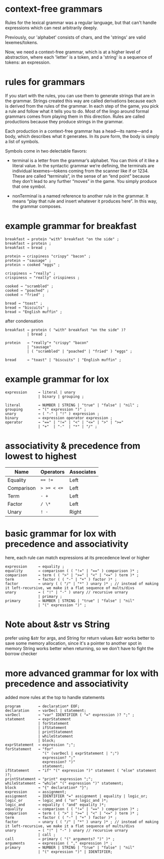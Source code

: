 # context-free grammars

Rules for the lexical grammar was a regular language, but that can't handle expressions which can nest arbitrarily deeply.

Previously, our 'alphabet' consists of chars, and the 'strings' are valid lexemes/tokens.

Now, we need a context-free grammar, which is at a higher level of abstraction, where each 'letter' is a token, and a 'string' is a sequence of tokens: an expression.

# rules for grammars

If you start with the rules, you can use them to generate strings that are in the grammar.
Strings created this way are called derivations because each is derived from the rules of the grammar.
In each step of the game, you pick a rule and follow what it tells you to do.
Most of the lingo around formal grammars comes from playing them in this direction.
Rules are called productions because they produce strings in the grammar.

Each production in a context-free grammar has a head—its name—and a body, which describes what it generates.
In its pure form, the body is simply a list of symbols.

Symbols come in two delectable flavors:

- terminal is a letter from the grammar’s alphabet.
  You can think of it like a literal value.
  In the syntactic grammar we’re defining, the terminals are individual lexemes—tokens coming from the scanner like if or 1234.
  These are called “terminals”, in the sense of an “end point” because they don’t lead to any further “moves” in the game.
  You simply produce that one symbol.

- nonTerminal is a named reference to another rule in the grammar.
  It means “play that rule and insert whatever it produces here”.
  In this way, the grammar composes.

# example grammar for breakfast

```
breakfast → protein "with" breakfast "on the side" ;
breakfast → protein ;
breakfast → bread ;

protein → crispiness "crispy" "bacon" ;
protein → "sausage" ;
protein → cooked "eggs" ;

crispiness → "really" ;
crispiness → "really" crispiness ;

cooked → "scrambled" ;
cooked → "poached" ;
cooked → "fried" ;

bread → "toast" ;
bread → "biscuits" ;
bread → "English muffin" ;
```

after condensation

```
breakfast → protein ( "with" breakfast "on the side" )?
          | bread ;

protein   → "really"+ "crispy" "bacon"
          | "sausage"
          | ( "scrambled" | "poached" | "fried" ) "eggs" ;

bread     → "toast" | "biscuits" | "English muffin" ;
```

# example grammar for lox

```
expression     → literal | unary
               | binary | grouping ;

literal        → NUMBER | STRING | "true" | "false" | "nil" ;
grouping       → "(" expression ")" ;
unary          → ( "-" | "!" ) expression ;
binary         → expression operator expression ;
operator       → "==" | "!=" | "<" | "<=" | ">" | ">="
               | "+"  | "-"  | "*" | "/" ;
```

# associativity & precedence from lowest to highest

| Name       | Operators   | Associates |
| ---------- | ----------- | ---------- |
| Equality   | `== !=`     | Left       |
| Comparison | `> >= < <=` | Left       |
| Term       | `- +`       | Left       |
| Factor     | `/ \*`      | Left       |
| Unary      | `! -`       | Right      |

# basic grammar for lox with precedence and associativity

here, each rule can match expressions at its precedence level or higher

```
expression     → equality ;
equality       → comparison ( ( "!=" | "==" ) comparison )* ;
comparison     → term ( ( ">" | ">=" | "<" | "<=" ) term )* ;
term           → factor ( ( "-" | "+" ) factor )* ;
factor         → unary ( ( "/" | "*" ) unary )* ; // instead of making it left-recursive, we make it a flat sequence of mults/divs
unary          → ( "!" | "-" ) unary // recursive urnary
               | primary ;
primary        → NUMBER | STRING | "true" | "false" | "nil"
               | "(" expression ")" ;
```

# Note about &str vs String

prefer using &str for args, and String for return values
&str works better to save some memory allocation, since it's a pointer to another spot in memory
String works better when returning, so we don't have to fight the borrow checker

# more advanced grammar for lox with precedence and associativity

added more rules at the top to handle statements

```
program        → declaration* EOF;
declaration    → varDecl | statement;
varDecl        → "var" IDENTIFIER ( "=" expression )? ";" ;
statement      → exprStatement
               | forStatement
               | ifStatement
               | printStatement
               | whileStatement
               | block;
exprStatement  → expression ";";
forStatement   → "for"
                 "(" (varDecl | exprStatement | ";")
                 expression? ";"
                 expression? ")"
                 statement;
ifStatement    → "if" "(" expression ")" statement ( "else" statement )?;
printStatement → "print" expression ";";
whileStatement → "while" "(" expression ")" statement;
block          → "{" declaration* "}";
expression     → assignment;
assignment     → IDENTIFIER "=" assignment | equality | logic_or;
logic_or       → logic_and ( "or" logic_and )*;
logic_and      → equality ( "and" equality )*;
equality       → comparison ( ( "!=" | "==" ) comparison )* ;
comparison     → term ( ( ">" | ">=" | "<" | "<=" ) term )* ;
term           → factor ( ( "-" | "+" ) factor )* ;
factor         → unary ( ( "/" | "*" ) unary )* ; // instead of making it left-recursive, we make it a flat sequence of mults/divs
unary          → ( "!" | "-" ) unary // recursive urnary
               | call ;
call           → primary ( "(" arguments? ")" )* ;
arguments      → expression ( "," expression )* ;
primary        → NUMBER | STRING | "true" | "false" | "nil"
               | "(" expression ")" | IDENTIFIER;
```
